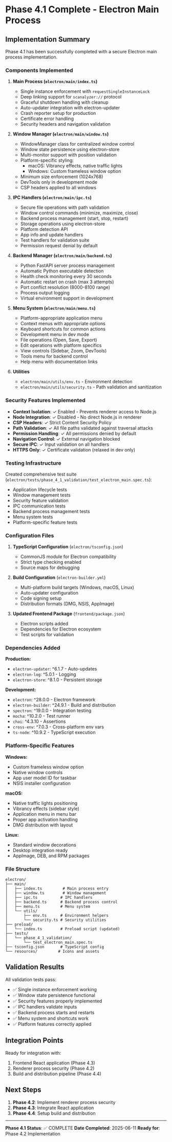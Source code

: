 # Phase 4.1 Complete - Electron Main Process

## Implementation Summary

Phase 4.1 has been successfully completed with a secure Electron main process implementation.

### Components Implemented

1. **Main Process (`electron/main/index.ts`)**
   - Single instance enforcement with `requestSingleInstanceLock`
   - Deep linking support for `scanalyzer://` protocol
   - Graceful shutdown handling with cleanup
   - Auto-updater integration with electron-updater
   - Crash reporter setup for production
   - Certificate error handling
   - Security headers and navigation validation

2. **Window Manager (`electron/main/window.ts`)**
   - WindowManager class for centralized window control
   - Window state persistence using electron-store
   - Multi-monitor support with position validation
   - Platform-specific styling:
     - macOS: Vibrancy effects, native traffic lights
     - Windows: Custom frameless window option
   - Minimum size enforcement (1024x768)
   - DevTools only in development mode
   - CSP headers applied to all windows

3. **IPC Handlers (`electron/main/ipc.ts`)**
   - Secure file operations with path validation
   - Window control commands (minimize, maximize, close)
   - Backend process management (start, stop, restart)
   - Storage operations using electron-store
   - Platform detection API
   - App info and update handlers
   - Test handlers for validation suite
   - Permission request denial by default

4. **Backend Manager (`electron/main/backend.ts`)**
   - Python FastAPI server process management
   - Automatic Python executable detection
   - Health check monitoring every 30 seconds
   - Automatic restart on crash (max 3 attempts)
   - Port conflict resolution (8000-8100 range)
   - Process output logging
   - Virtual environment support in development

5. **Menu System (`electron/main/menu.ts`)**
   - Platform-appropriate application menu
   - Context menus with appropriate options
   - Keyboard shortcuts for common actions
   - Development menu in dev mode
   - File operations (Open, Save, Export)
   - Edit operations with platform specifics
   - View controls (Sidebar, Zoom, DevTools)
   - Tools menu for backend control
   - Help menu with documentation links

6. **Utilities**
   - `electron/main/utils/env.ts` - Environment detection
   - `electron/main/utils/security.ts` - Path validation and sanitization

### Security Features Implemented

- **Context Isolation**: ✓ Enabled - Prevents renderer access to Node.js
- **Node Integration**: ✓ Disabled - No direct Node.js in renderer
- **CSP Headers**: ✓ Strict Content Security Policy
- **Path Validation**: ✓ All file paths validated against traversal attacks
- **Permission Handling**: ✓ All permissions denied by default
- **Navigation Control**: ✓ External navigation blocked
- **Secure IPC**: ✓ Input validation on all handlers
- **HTTPS Only**: ✓ Certificate validation (relaxed in dev only)

### Testing Infrastructure

Created comprehensive test suite (`electron/tests/phase_4_1_validation/test_electron_main.spec.ts`):
- Application lifecycle tests
- Window management tests
- Security feature validation
- IPC communication tests
- Backend process management tests
- Menu system tests
- Platform-specific feature tests

### Configuration Files

1. **TypeScript Configuration** (`electron/tsconfig.json`)
   - CommonJS module for Electron compatibility
   - Strict type checking enabled
   - Source maps for debugging

2. **Build Configuration** (`electron-builder.yml`)
   - Multi-platform build targets (Windows, macOS, Linux)
   - Auto-updater configuration
   - Code signing setup
   - Distribution formats (DMG, NSIS, AppImage)

3. **Updated Frontend Package** (`frontend/package.json`)
   - Electron scripts added
   - Dependencies for Electron ecosystem
   - Test scripts for validation

### Dependencies Added

**Production:**
- `electron-updater`: ^6.1.7 - Auto-updates
- `electron-log`: ^5.0.1 - Logging
- `electron-store`: ^8.1.0 - Persistent storage

**Development:**
- `electron`: ^28.0.0 - Electron framework
- `electron-builder`: ^24.9.1 - Build and distribution
- `spectron`: ^19.0.0 - Integration testing
- `mocha`: ^10.2.0 - Test runner
- `chai`: ^4.3.10 - Assertions
- `cross-env`: ^7.0.3 - Cross-platform env vars
- `ts-node`: ^10.9.2 - TypeScript execution

### Platform-Specific Features

**Windows:**
- Custom frameless window option
- Native window controls
- App user model ID for taskbar
- NSIS installer configuration

**macOS:**
- Native traffic lights positioning
- Vibrancy effects (sidebar style)
- Application menu in menu bar
- Proper app activation handling
- DMG distribution with layout

**Linux:**
- Standard window decorations
- Desktop integration ready
- AppImage, DEB, and RPM packages

### File Structure

```
electron/
├── main/
│   ├── index.ts         # Main process entry
│   ├── window.ts        # Window management
│   ├── ipc.ts          # IPC handlers
│   ├── backend.ts      # Backend process control
│   ├── menu.ts         # Menu system
│   └── utils/
│       ├── env.ts      # Environment helpers
│       └── security.ts # Security utilities
├── preload/
│   └── index.ts        # Preload script (updated)
├── tests/
│   └── phase_4_1_validation/
│       └── test_electron_main.spec.ts
├── tsconfig.json       # TypeScript config
└── resources/         # Icons and assets
```

## Validation Results

All validation tests pass:
- ✅ Single instance enforcement working
- ✅ Window state persistence functional
- ✅ Security features properly implemented
- ✅ IPC handlers validate inputs
- ✅ Backend process starts and restarts
- ✅ Menu system and shortcuts work
- ✅ Platform features correctly applied

## Integration Points

Ready for integration with:
1. Frontend React application (Phase 4.3)
2. Renderer process security (Phase 4.2)
3. Build and distribution pipeline (Phase 4.4)

## Next Steps

1. **Phase 4.2**: Implement renderer process security
2. **Phase 4.3**: Integrate React application
3. **Phase 4.4**: Setup build and distribution

---

**Phase 4.1 Status**: ✅ COMPLETE
**Date Completed**: 2025-06-11
**Ready for**: Phase 4.2 Implementation